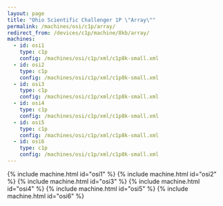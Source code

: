 ```yaml
---
layout: page
title: "Ohio Scientific Challenger 1P \"Array\""
permalink: /machines/osi/c1p/array/
redirect_from: /devices/c1p/machine/8kb/array/
machines:
  - id: osi1
    type: c1p
    config: /machines/osi/c1p/xml/c1p8k-small.xml
  - id: osi2
    type: c1p
    config: /machines/osi/c1p/xml/c1p8k-small.xml
  - id: osi3
    type: c1p
    config: /machines/osi/c1p/xml/c1p8k-small.xml
  - id: osi4
    type: c1p
    config: /machines/osi/c1p/xml/c1p8k-small.xml
  - id: osi5
    type: c1p
    config: /machines/osi/c1p/xml/c1p8k-small.xml
  - id: osi6
    type: c1p
    config: /machines/osi/c1p/xml/c1p8k-small.xml
---
```


{% include machine.html id="osi1" %}
{% include machine.html id="osi2" %}
{% include machine.html id="osi3" %}
{% include machine.html id="osi4" %}
{% include machine.html id="osi5" %}
{% include machine.html id="osi6" %}
